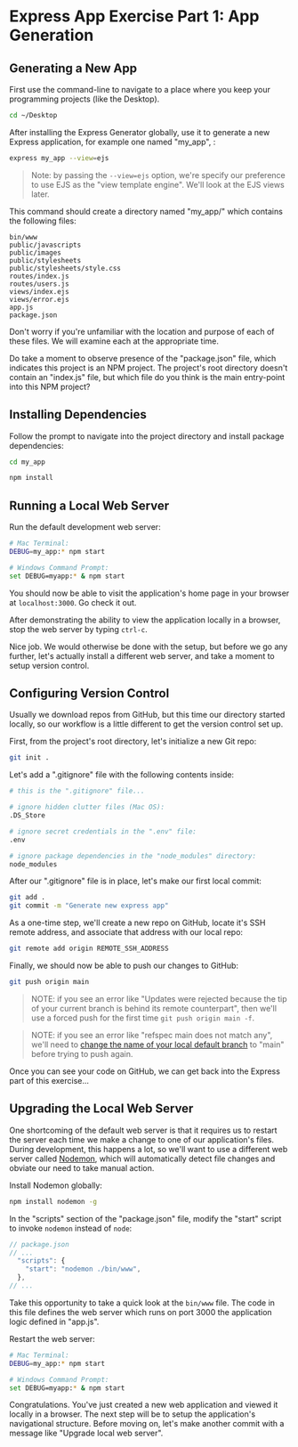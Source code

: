 # Express App Exercise Part 1: App Generation

## Generating a New App

First use the command-line to navigate to a place where you keep your programming projects (like the Desktop).

```sh
cd ~/Desktop
```

After installing the Express Generator globally, use it to generate a new Express application, for example one named "my_app", :

```` sh
express my_app --view=ejs
````

> Note: by passing the `--view=ejs` option, we're specify our preference to use EJS as the "view template engine". We'll look at the EJS views later.

This command should create a directory named "my_app/" which contains the following files:

    bin/www
    public/javascripts
    public/images
    public/stylesheets
    public/stylesheets/style.css
    routes/index.js
    routes/users.js
    views/index.ejs
    views/error.ejs
    app.js
    package.json

Don't worry if you're unfamiliar with the location and purpose of each of these files. We will examine each at the appropriate time.

Do take a moment to observe presence of the "package.json" file, which indicates this project is an NPM project. The project's root directory doesn't contain an "index.js" file, but which file do you think is the main entry-point into this NPM project?

## Installing Dependencies

Follow the prompt to navigate into the project directory and install package dependencies:

```` sh
cd my_app

npm install
````

## Running a Local Web Server

Run the default development web server:

```` sh
# Mac Terminal:
DEBUG=my_app:* npm start

# Windows Command Prompt:
set DEBUG=myapp:* & npm start
````

You should now be able to visit the application's home page in your browser at `localhost:3000`. Go check it out.

After demonstrating the ability to view the application locally in a browser, stop the web server by typing `ctrl-c`.

Nice job. We would otherwise be done with the setup, but before we go any further, let's actually install a different web server, and take a moment to setup version control.


## Configuring Version Control

Usually we download repos from GitHub, but this time our directory started locally, so our workflow is a little different to get the version control set up.

First, from the project's root directory, let's initialize a new Git repo:

```sh
git init .
```

Let's add a ".gitignore" file with the following contents inside:

```sh
# this is the ".gitignore" file...

# ignore hidden clutter files (Mac OS):
.DS_Store

# ignore secret credentials in the ".env" file:
.env

# ignore package dependencies in the "node_modules" directory:
node_modules
```

After our ".gitignore" file is in place, let's make our first local commit:

```sh
git add .
git commit -m "Generate new express app"
```

As a one-time step, we'll create a new repo on GitHub, locate it's SSH remote address, and associate that address with our local repo:

```sh
git remote add origin REMOTE_SSH_ADDRESS
```

Finally, we should now be able to push our changes to GitHub:

```sh
git push origin main
```

> NOTE: if you see an error like "Updates were rejected because the tip of your current branch is behind its remote counterpart", then we'll use a forced push for the first time `git push origin main -f`.


> NOTE: if you see an error like "refspec main does not match any", we'll need to [change the name of your local default branch](https://github.com/prof-rossetti/intro-to-python/issues/78) to "main" before trying to push again.

Once you can see your code on GitHub, we can get back into the Express part of this exercise...

## Upgrading the Local Web Server

One shortcoming of the default web server is that it requires us to restart the server each time we make a change to one of our application's files. During development, this happens a lot, so we'll want to use a different web server called [Nodemon](https://nodemon.io/), which will automatically detect file changes and obviate our need to take manual action.

Install Nodemon globally:

```` sh
npm install nodemon -g
````

In the "scripts" section of the "package.json" file, modify the "start" script to invoke `nodemon` instead of `node`:

```` js
// package.json
// ...
  "scripts": {
    "start": "nodemon ./bin/www",
  },
// ...
````

Take this opportunity to take a quick look at the `bin/www` file. The code in this file defines the web server which runs on port 3000 the application logic defined in "app.js".

Restart the web server:

```` sh
# Mac Terminal:
DEBUG=my_app:* npm start

# Windows Command Prompt:
set DEBUG=myapp:* & npm start
````

Congratulations. You've just created a new web application and viewed it locally in a browser. The next step will be to setup the application's navigational structure. Before moving on, let's make another commit with a message like "Upgrade local web server".

